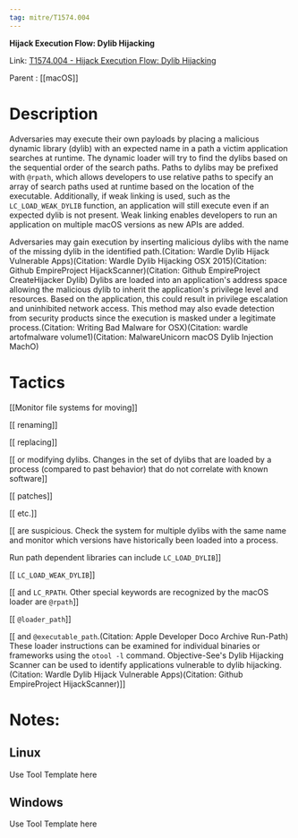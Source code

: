 ```yaml
---
tag: mitre/T1574.004
---
```


**Hijack Execution Flow: Dylib Hijacking**

Link: [T1574.004 - Hijack Execution Flow: Dylib Hijacking](https://attack.mitre.org/techniques/T1574/004)

Parent : [[macOS]]


# Description

Adversaries may execute their own payloads by placing a malicious dynamic library (dylib) with an expected name in a path a victim application searches at runtime. The dynamic loader will try to find the dylibs based on the sequential order of the search paths. Paths to dylibs may be prefixed with <code>@rpath</code>, which allows developers to use relative paths to specify an array of search paths used at runtime based on the location of the executable.  Additionally, if weak linking is used, such as the <code>LC_LOAD_WEAK_DYLIB</code> function, an application will still execute even if an expected dylib is not present. Weak linking enables developers to run an application on multiple macOS versions as new APIs are added.

Adversaries may gain execution by inserting malicious dylibs with the name of the missing dylib in the identified path.(Citation: Wardle Dylib Hijack Vulnerable Apps)(Citation: Wardle Dylib Hijacking OSX 2015)(Citation: Github EmpireProject HijackScanner)(Citation: Github EmpireProject CreateHijacker Dylib) Dylibs are loaded into an application's address space allowing the malicious dylib to inherit the application's privilege level and resources. Based on the application, this could result in privilege escalation and uninhibited network access. This method may also evade detection from security products since the execution is masked under a legitimate process.(Citation: Writing Bad Malware for OSX)(Citation: wardle artofmalware volume1)(Citation: MalwareUnicorn macOS Dylib Injection MachO)

# Tactics


[[Monitor file systems for moving]]

[[ renaming]]

[[ replacing]]

[[ or modifying dylibs. Changes in the set of dylibs that are loaded by a process (compared to past behavior) that do not correlate with known software]]

[[ patches]]

[[ etc.]]

[[ are suspicious. Check the system for multiple dylibs with the same name and monitor which versions have historically been loaded into a process. 

Run path dependent libraries can include <code>LC_LOAD_DYLIB</code>]]

[[ <code>LC_LOAD_WEAK_DYLIB</code>]]

[[ and <code>LC_RPATH</code>. Other special keywords are recognized by the macOS loader are <code>@rpath</code>]]

[[ <code>@loader_path</code>]]

[[ and <code>@executable_path</code>.(Citation: Apple Developer Doco Archive Run-Path) These loader instructions can be examined for individual binaries or frameworks using the <code>otool -l</code> command. Objective-See's Dylib Hijacking Scanner can be used to identify applications vulnerable to dylib hijacking.(Citation: Wardle Dylib Hijack Vulnerable Apps)(Citation: Github EmpireProject HijackScanner)]]


# Notes:

## Linux

Use Tool Template here

## Windows

Use Tool Template here